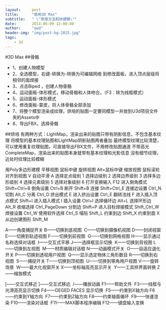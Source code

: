```yaml
---
layout:     post
title:      "使用3D Max"
subtitle:   " \"常用方法和快捷键\""
date:       2014-06-09 12:00:00
author:     "awd"
header-img: "img/post-bg-2015.jpg"
tags:
    - 3d
---
```


#3D Max
##骨骼
* 1、创建人物模型
* 2、全选模型，右键-转换为-转换为可编辑网络
   到修改面板，进入顶点层级将相邻的面焊接
* 3、点击Biped ，创建人物骨骼
* 4、运动面板-体形模式，移动骨骼和人体吻合。（F3：转为线框模式）
* 5、运动面板-体形模式
* 6、修改面板-蒙皮，将人体骨骼全部添加
* 7、将整个模型渲染成纹理，烘培的贴图一定要同模型一并放到U3d项目文件夹的Assets中
* 8、导出FBX，选择骨骼

##烘培
有两种方式：LightMap，渲染出来的贴图只带有阴影信息，不包含基本纹理
将模型的基本纹理贴图和LightMap阴影贴图两者叠加
最终模型纹理比较清楚，可以使用重复纹理贴图，可直接导出FBX文件，不用修改贴图通道
不带高光
CompleteMap，渲染出来的贴图本身就带有基本纹理和光影信息
没有细节纹理，近处时纹理比较模糊





用Poly多边形建模
平移视图 鼠标中键
旋转视图 Alt+鼠标中键
缩放视图 鼠标滚轮
对齐到视图 V
自动平滑 A
选择定点级别 1
选择边级别 2
选择边界级别 3
选择多边形级别 4
选择元素级别 5
选择对象级别 6
打开变换输入 F12
进入倒角模式 Shift+Ctrl+B
倒角设置 Ctrl+B
断开 Shift+B
连接 Shift+Ctrl_E
连接边设置 Ctrl_N
切割 Alt_C
分离 Ctrl_D
挤出模式 E
进入挤出设置 Ctrl_E
翻转法线 F
进入插入顶点模式 Shift+I
进入插入模式 I
插入设置 Ctrl+I
选择循环边 Alt+L
选择环形边 Alt_R
收缩选择 Ctrl_PageDown
分割边 Shift+P
进入目标焊接模式 Shift_Ctrl_W
焊接设置 Ctrl_W
使用软件选择 Ctrl_S
塌陷 Shift_L
约束到边 Shift_X
约束到面 X
从边创建图形 Shift_M




A——角度捕捉开关 B——切换到底视图 
C——切换到摄像机视图 D——封闭视窗 
E——切换到轨迹视图 F——切换到前视图 
G——切换到网格视图 H——显示通过名称选择对话框 
I——交互式平移 J——选择框显示切换 
K——切换到背视图 L——切换到左视图 
M——材质编辑对话框 N——动画模式开关 
O——自适应退化开关 P——切换到透视用户视图 
Q——显示选定物体三角形数目 R——切换到右视图 
S——捕捉开关 T——切换到顶视图 
U——切换到等角用户视图 V——旋转场景 
W——最大化视窗开关 X——坐标轴高亮显示开关 
Y——工具样界面转换 Z——缩放模式

[——交互式移近 ]——交互式移远 
/——播放动画 F1——帮助文件 
F3——线框与光滑高亮显示切换 F4——DEGED FACES 显示切换 
F5——约束到X轴方向 F6——约束到Y轴方向 
F7——约束到Z轴方向 F8——约束轴面循环 
F9——快速渲染 F10——渲染对话框 
F11——MAX脚本程序编辑 F12——键盘输入变换

